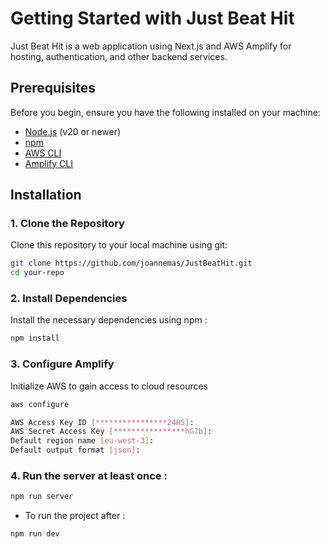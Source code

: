 # Getting Started with Just Beat Hit  
Just Beat Hit is a web application using Next.js and AWS Amplify for hosting, authentication, and other backend services.

## Prerequisites  
Before you begin, ensure you have the following installed on your machine:

- [Node.js](https://nodejs.org/) (v20 or newer)
- [npm](https://www.npmjs.com/)
- [AWS CLI](https://aws.amazon.com/cli/)
- [Amplify CLI](https://docs.amplify.aws/cli/start/install/)

## Installation

### 1. Clone the Repository
Clone this repository to your local machine using git:
```bash
git clone https://github.com/joannemas/JustBeatHit.git
cd your-repo
```

### 2. Install Dependencies
Install the necessary dependencies using npm :
```bash
npm install
```

### 3. Configure Amplify
Initialize AWS to gain access to cloud resources
```bash
aws configure
```
```bash
AWS Access Key ID [****************24HS]: 
AWS Secret Access Key [****************hG7b]:
Default region name [eu-west-3]:
Default output format [json]:
```

### 4. Run the server at least once : 
```bash
npm run server
```
- To run the project after : 
```bash
npm run dev
```
